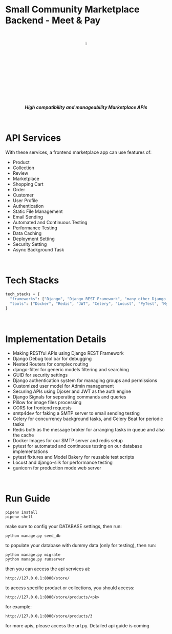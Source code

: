 # Small Community Marketplace Backend - Meet & Pay

<br>

<p align="center"><img src="https://media.giphy.com/media/hvRJCLFzcasrR4ia7z/giphy.gif" width="5%"><br><em><b>High compatibility and manageability Marketplace APIs</b></em></p>

<br>

# API Services
With these services, a frontend marketplace app can use features of:
* Product
* Collection
* Review
* Marketplace
* Shopping Cart
* Order
* Customer
* User Profile
* Authentication
* Static File Management
* Email Sending
* Automated and Continuous Testing
* Performance Testing
* Data Caching
* Deployment Setting
* Security Setting
* Async Background Task

<br>

# Tech Stacks

```python
tech_stacks = {
  "frameworks": ["Django", "Django REST Framework", "many other Django libraries"],
  "tools": ["Docker", "Redis", "JWT", "Celery", "Locust", "PyTest", "MySQL(DataGrip)"],
}

```

<br>

# Implementation Details

* Making RESTful APIs using Django REST Framework
* Django Debug tool bar for debugging
* Nested Routers for complex routing
* django-filter for generic models filtering and searching
* GUID for security settings
* Django authentication system for managing groups and permissions
* Customized user model for Admin management
* Securing APIs using Djoser and JWT as the auth engine
* Django Signals for seperating commands and queries
* Pillow for image files processing
* CORS for frontend requests
* smtp4dev for faking a SMTP server to email sending testing
* Celery for concurrency background tasks, and Celery Beat for periodic tasks
* Redis both as the message broker for arranging tasks in queue and also the cache
* Docker Images for our SMTP server and redis setup
* pytest for automated and continuous testing on our database implementations
* pytest fixtures and Model Bakery for reusable test scripts
* Locust and django-silk for performance testing
* gunicorn for production mode web server

<br>

# Run Guide
```
pipenv install
pipenv shell
```
make sure to config your DATABASE settings, then run:
```
python manage.py seed_db
```
to populate your database with dummy data (only for testing), then run:
```
python manage.py migrate
python manage.py runserver
```
then you can access the api services at:
```
http://127.0.0.1:8000/store/
```
to access specific product or collections, you should access:
```
http://127.0.0.1:8000/store/products/<pk>
```
for example:
```
http://127.0.0.1:8000/store/products/3
```
for more apis, please access the url.py. Detailed api guide is coming
